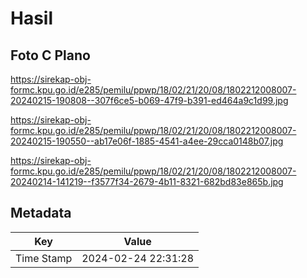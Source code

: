 # Hasil

## Foto C Plano

https://sirekap-obj-formc.kpu.go.id/e285/pemilu/ppwp/18/02/21/20/08/1802212008007-20240215-190808--307f6ce5-b069-47f9-b391-ed464a9c1d99.jpg

https://sirekap-obj-formc.kpu.go.id/e285/pemilu/ppwp/18/02/21/20/08/1802212008007-20240215-190550--ab17e06f-1885-4541-a4ee-29cca0148b07.jpg

https://sirekap-obj-formc.kpu.go.id/e285/pemilu/ppwp/18/02/21/20/08/1802212008007-20240214-141219--f3577f34-2679-4b11-8321-682bd83e865b.jpg


## Metadata

| Key        | Value               |
| ---------- | ------------------- |
| Time Stamp | 2024-02-24 22:31:28 |



